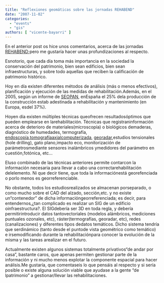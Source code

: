```yaml
---
title: "Reflexiones geomáticas sobre las jornadas REHABEND"
date: "2007-11-02"
categories: 
  - "events"
  - "gis"
authors: [ "vicente-bayarri" ]
---
```


En el anterior post os hice unos comentarios, acerca de las jornadas [REHABEND](http://grupos.unican.es/GTED/rehabend07.html);pero me gustaría hacer unas profundizaciones al respecto.

Esnotorio, que cada día toma más importancia en la sociedad la conservación del patrimonio, bien sean edificios, bien sean infraestructuras, y sobre todo aquellas que reciben la calificación de patrimonio histórico.

Hoy en día existen diferentes métodos de análisis (más o menos efectivos), planificación y ejecución de las medidas de rehabilitación.Además, en el 2005, según un informe de [SEOPAN](http://www.seopan.es/), enEspaña el 25% dela producción de la construcción estab adestinada a rehabilitación y mantenimiento (en Europa, esdel 37%).

Hoyen día existen múltiples técnicas queofrecen resultadosóptimos que pueden emplearse en larehabilitación. Técnicas que registraninformación acerca de deterioro de materiales(microscopía) o biológicos demaderas, diagnóstico de humedades, termografía, [endoscopía](http://es.wikipedia.org/wiki/Endoscop%C3%ADa),[tomografíaaxialcomputerizada](http://es.wikipedia.org/wiki/Tomograf%C3%ADa_axial_computarizada), [georadar](http://en.wikipedia.org/wiki/Georadar),estudios tensionales (hole drilling), gato plano,impacto eco, monitorización de parámetrosmediante sensores inalámbricos ymedidores del parámetro en cuestión,fotónica, etc…

Eluso combinado de las técnicas anteriores permite contarcon la información necesaria para llevar a cabo una correctarehabilitación delelemento. Ni que decir tiene, que toda la informaciónestá georefenciada o porlo menos es georreferenciable.

No obstante, todos los estudiosrealizados se almacenan porseparado, o como mucho sobre el CAD del alzado, sección,etc. y no existe un“contenedor” de dicha informacióngeorreferenciada; es decir, para entendernos,¿tan complicado es realizar un SIG de un edificio oinfraestructura?. El SIGdebería ser 3D en toda regla, y debería permitirintroducir datos tantovectoriales (modelos alámbricos, mediciones puntuales ozonales, etc), ráster(termografías, georadar, etc), redes (canalizaciones) y diferentes tipos dedatos temáticos. Dicho sistema tendría que serdinámico (tanto desde el puntode vista geométrico como temático) e irsemodificando durante la rehabilitaciónpara conocer la evolución de la misma y las tareas arealizar en el futuro.

Actualmente existen algunos sistemas totalmente privativos“de andar por casa”, bastante caros, que apenas permiten gestionar parte de la información y ni mucho menos explotar la componente espacial para hacer análisis.Me gustaría, que comentaseis lo que pensáis al respecto y si sería posible o existe alguna solución viable que ayudase a la gente “de lpatrimonio” a gestionar/llevar las rehabilitaciones.
